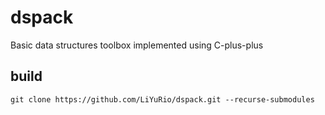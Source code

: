 # dspack
Basic data structures toolbox implemented using C-plus-plus

## build
```
git clone https://github.com/LiYuRio/dspack.git --recurse-submodules
```
